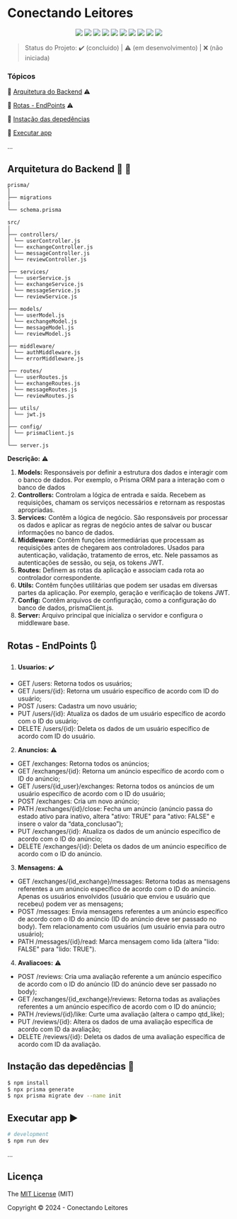<h1>Conectando Leitores</h1> 

<p align="center">
  <img src="http://img.shields.io/static/v1?label=javascript&message=ES6&color=f7df1e&style=for-the-badge&logo=javascript"/>
  <img src="http://img.shields.io/static/v1?label=Node&message=20.10.0&color=5fa04e&style=for-the-badge&logo=nodedotjs"/>
  <img src="http://img.shields.io/static/v1?label=Draw.io&message=24.6.4&color=f08705&style=for-the-badge&logo=diagramsdotnet"/>
  <img src="http://img.shields.io/static/v1?label=PostgreSQL&message=16&color=4169e1&style=for-the-badge&logo=postgresql&logoColor=f5f5f5"/>
  <img src="http://img.shields.io/static/v1?label=Prisma&message=5.16.2&color=2d3748&style=for-the-badge&logo=prisma"/>
  <img src="http://img.shields.io/static/v1?label=Insomnia&message=9.3.2&color=4000bf&style=for-the-badge&logo=insomnia"/>
  <img src="http://img.shields.io/static/v1?label=Git&message=2.45.2&color=f05032&style=for-the-badge&logo=git"/>
  <img src="http://img.shields.io/static/v1?label=GitHub&message=2024&color=181717&style=for-the-badge&logo=github"/>
  <img src="http://img.shields.io/static/v1?label=STATUS&message=EM%20DESENVOLVIMENTO&color=yellow&style=for-the-badge"/>
  <img src="http://img.shields.io/static/v1?label=License&message=MIT&color=green&style=for-the-badge"/>
</p>

> Status do Projeto: :heavy_check_mark: (concluido) | :warning: (em desenvolvimento) | :x: (não iniciada)

### Tópicos 

:small_blue_diamond: [Arquitetura do Backend](#arquitetura-do-backend-triangular_ruler-straight_ruler) :warning:

:small_blue_diamond: [Rotas - EndPoints](#Rotas---EndPoints-arrows_clockwise) :warning:

:small_blue_diamond: [Instação das depedências](#instação-das-depedências-arrow_down_small) 

:small_blue_diamond: [Executar app](#executar-app-arrow_forward) 

... 

## Arquitetura do Backend :triangular_ruler: :straight_ruler:

```plaintext
prisma/
│
├── migrations
|
└── schema.prisma

src/
│
├── controllers/
│ └── userController.js
│ └── exchangeController.js
│ └── messageController.js
│ └── reviewController.js
│
├── services/
│ └── userService.js
│ └── exchangeService.js
│ └── messageService.js
│ └── reviewService.js
│
├── models/
│ └── userModel.js
│ └── exchangeModel.js
│ └── messageModel.js
│ └── reviewModel.js
│
├── middleware/
│ └── authMiddleware.js
│ └── errorMiddleware.js
│
├── routes/
│ └── userRoutes.js
│ └── exchangeRoutes.js
│ └── messageRoutes.js
│ └── reviewRoutes.js
│
├── utils/
│ └── jwt.js
│
├── config/
│ └── prismaClient.js
│
└── server.js
```


**Descrição:** :warning:

1. **Models:** Responsáveis por definir a estrutura dos dados e interagir com o banco de dados. Por exemplo,  o Prisma ORM para a interação com o banco de dados
2. **Controllers:** Controlam a lógica de entrada e saída. Recebem as requisições, chamam os serviços necessários e retornam as respostas apropriadas.
3. **Services:** Contêm a lógica de negócio. São responsáveis por processar os dados e aplicar as regras de negócio antes de salvar ou buscar informações no banco de dados.
4. **Middleware:** Contêm funções intermediárias que processam as requisições antes de chegarem aos controladores. Usados para autenticação, validação, tratamento de erros, etc. Nele passamos as autenticações de sessão, ou seja, os tokens JWT.
5. **Routes:** Definem as rotas da aplicação e associam cada rota ao controlador correspondente.
6. **Utils:** Contêm funções utilitárias que podem ser usadas em diversas partes da aplicação. Por exemplo, geração e verificação de tokens JWT.
7. **Config:** Contêm arquivos de configuração, como a configuração do banco de dados, prismaClient.js.
8. **Server:** Arquivo principal que inicializa o servidor e configura o middleware base.



## Rotas - EndPoints :arrows_clockwise:

1. **Usuarios:** :heavy_check_mark:
  -	GET /users: Retorna todos os usuários;
  -	GET /users/{id}: Retorna um usuário específico de acordo com ID do usuário;
  -	POST /users: Cadastra um novo usuário;
  -	PUT /users/{id}: Atualiza os dados de um usuário específico de acordo com o ID do usuário;
  -	DELETE /users/{id}: Deleta os dados de um usuário específico de acordo com ID do usuário.


2. **Anuncios:** :warning:
  -	GET /exchanges: Retorna todos os anúncios;
  -	GET /exchanges/{id}: Retorna um anúncio específico de acordo com o ID do anúncio;
  -	GET /users/{id_user}/exchanges: Retorna todos os anúncios de um usuário específico de acordo com o ID do usuário; 
  -	POST /exchanges: Cria um novo anúncio;
  -	PATH /exchanges/{id}/close: Fecha um anúncio (anúncio passa do estado ativo para inativo, altera "ativo: TRUE" para "ativo: FALSE" e insere o valor da “data_conclusao”);
  -	PUT /exchanges/{id}: Atualiza os dados de um anúncio específico de acordo com o ID do anúncio;
  -	DELETE /exchanges/{id}: Deleta os dados de um anúncio específico de acordo com o ID do anúncio.



3. **Mensagens:** :warning:
  -	GET /exchanges/{id_exchange}/messages: Retorna todas as mensagens referentes a um anúncio específico de acordo com o ID do anúncio. Apenas os usuários envolvidos (usuário que enviou e usuário que recebeu) podem ver as mensagens;
  -	POST /messages: Envia mensagens referentes a um anúncio específico de acordo com o ID do anúncio (ID do anúncio deve ser passado no body). Tem relacionamento com usuários (um usuário envia para outro usuário);
  -	PATH /messages/{id}/read: Marca mensagem como lida (altera "lido: FALSE" para "lido: TRUE").


4. **Avaliacoes:** :warning:
  -	POST /reviews: Cria uma avaliação referente a um anúncio específico de acordo com o ID do anúncio (ID do anúncio deve ser passado no body);
  -	GET /exchanges/{id_exchange}/reviews: Retorna todas as avaliações referentes a um anúncio específico de acordo com o ID do anúncio;
  -	PATH /reviews/{id}/like: Curte uma avaliação (altera o campo qtd_like);
  -	PUT /reviews/{id}: Altera os dados de uma avaliação específica de acordo com ID da avaliação;
  -	DELETE /reviews/{id}: Deleta os dados de uma avaliação específica de acordo com ID da avaliação.


## Instação das depedências :arrow_down_small:

```bash
$ npm install
$ npx prisma generate
$ npx prisma migrate dev --name init

```

## Executar app :arrow_forward:

```bash
# development
$ npm run dev
```
... 

## Licença 

The [MIT License]() (MIT)

Copyright :copyright: 2024 - Conectando Leitores
